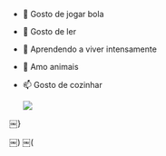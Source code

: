 - 👋 Gosto de jogar bola
- 👀  Gosto de ler
- 🌱 Aprendendo a viver intensamente
- 💞️ Amo animais
- 📫 Gosto de cozinhar









  ![](https://tenor.com/pt-BR/view/cat-cat-love-cat-heart-cat-heart-eyes-heart-eyes-gif-23823346)

￼}


￼)
￼(
